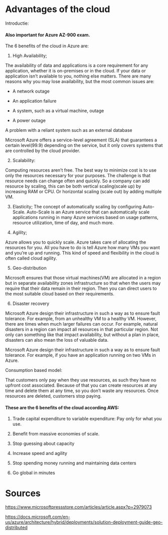# Advantages of the cloud

Introductie:

#### Also important for Azure AZ-900 exam.

The 6 benefits of the cloud in Azure are: 

1. High Availability;

The availability of data and applications is a core requirement for any application, whether it is on-premises or in the cloud. If your data or application isn’t available to you, nothing else matters. There are many reasons why you may lose availability, but the most common issues are:

- A network outage

- An application failure

- A system, such as a virtual machine, outage

- A power outage

A problem with a reliant system such as an external database

Microsoft Azure offers a service-level agreement (SLA) that guarantees a certain level(99.9) depending on the service, but it only covers systems that are controlled by the cloud provider.


2. Scalability:

Computing resources aren’t free. The best way to minimize cost is to use only the resources necessary for your purposes. The challenge is that resource needs can change often and quickly. So a company can add resource by scaling, this can be both vertical scaling(scale up) by increasing RAM or CPU. Or horizontal scaling (scale out) by adding multiple VM.

3. Elasticity;
The concept of automatically scaling by configuring Auto-Scale. Auto-Scale is an Azure service that can automatically scale applications running in many Azure services based on usage patterns, resource utilization, time of day, and much more.

4. Agility;

Azure allows you to quickly scale.
Azure takes care of allocating the resources for you. All you have to do is tell Azure how many VMs you want and you’re up and running. This kind of speed and flexibility in the cloud is often called cloud agility.

5. Geo-distribution

Microsoft ensures that those  virtual machines(VM) are allocated in a region but in separate availability zones infrastructure so that when the users may require that their data remain in their region. Then you can direct users to the most suitable cloud based on their requirements.

6. Disaster recovery

Microsoft Azure design their infrastructure in such a way as to ensure fault tolerance. For example, from an unhealthy VM to a healthy VM. However, there are times when much larger failures can occur. For example, natural disasters in a region can impact all resources in that particular region. Not only can something like that impact availability, but without a plan in place, disasters can also mean the loss of valuable data.


Microsoft Azure design their infrastructure in such a way as to ensure fault tolerance. For example, if you have an application running on two VMs in Azure.

Consumption based model:

That customers only pay when they use resources, as such they have no upfront cost associated. Because of that you can create resources at any time and delete them at any time, so you don’t waste any resources. Once resources are deleted, customers stop paying.

#### These are the 6 benefits of the cloud according AWS:

1. Trade capital expenditure to variable expenditure: Pay only for what you use.

2. Benefit from massive economies of scale.

3. Stop guessing about capacity

4. Increase speed and agility

5. Stop spending money running and maintaining data centers

6. Go global in minutes


# Sources

https://www.microsoftpressstore.com/articles/article.aspx?p=2979073

https://docs.microsoft.com/en-us/azure/architecture/hybrid/deployments/solution-deployment-guide-geo-distributed

